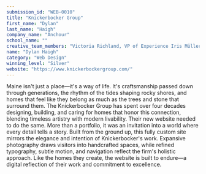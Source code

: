 ```yaml
---
submission_id: "WEB-0010"
title: "Knickerbocker Group"
first_name: "Dylan"
last_name: "Haigh"
company_name: "Anchour"
school_name: ""
creative_team_members: "Victoria Richland, VP of Experience Iris Müller, UI Designer Rory McGuire, Senior Front-End Developer Brianna Davidson, Senior Product Manager Krystle Thomas, Content Strategist Kristin Berlehner, VP of Development Marc Gilbert, VP of Project Management Aimee Labbe, VP of Client Services Jessica Richland, Director of Project Manager"
name: "Dylan Haigh"
category: "Web Design"
winning_level: "Silver"
website: "https://www.knickerbockergroup.com/"
---
```


Maine isn't just a place—it's a way of life. It's craftsmanship passed down through generations, the rhythm of the tides shaping rocky shores, and homes that feel like they belong as much as the trees and stone that surround them. The Knickerbocker Group has spent over four decades designing, building, and caring for homes that honor this connection, blending timeless artistry with modern livability. Their new website needed to do the same. More than a portfolio, it was an invitation into a world where every detail tells a story. Built from the ground up, this fully custom site mirrors the elegance and intention of Knickerbocker's work. Expansive photography draws visitors into handcrafted spaces, while refined typography, subtle motion, and navigation reflect the firm's holistic approach. Like the homes they create, the website is built to endure—a digital reflection of their work and commitment to excellence.
